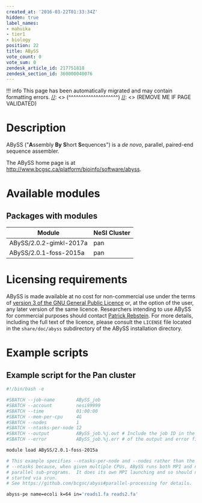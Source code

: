 ```yaml
---
created_at: '2016-03-22T01:33:34Z'
hidden: true
label_names:
- mahuika
- tier1
- biology
position: 22
title: ABySS
vote_count: 0
vote_sum: 0
zendesk_article_id: 217751818
zendesk_section_id: 360000040076
---
```




[//]: <> (REMOVE ME IF PAGE VALIDATED)
[//]: <> (vvvvvvvvvvvvvvvvvvvv)
!!! info
    This page has been automatically migrated and may contain formatting errors.
[//]: <> (^^^^^^^^^^^^^^^^^^^^)
[//]: <> (REMOVE ME IF PAGE VALIDATED)

<!-- The above lines, specifying the category, section and title, must be
present and always comprising the first three lines of the article. -->

# Description

ABySS ("**A**ssembly **By** **S**hort **S**equences") is a *de novo*,
parallel, paired-end sequence assembler.

The ABySS home page is at
<http://www.bcgsc.ca/platform/bioinfo/software/abyss>.

# Available modules

## Packages with modules

| Module                  | NeSI Cluster |
|-------------------------|--------------|
| ABySS/2.0.2-gimkl-2017a | pan          |
| ABySS/2.0.1-foss-2015a  | pan          |

# Licensing requirements

ABySS is made available at no cost for non-commercial use under the
terms of [version 3 of the GNU General Public
Licence](http://www.gnu.org/licenses/gpl-3.0.html) or, at the option of
the user, any later version of the same licence. Researchers intending
to use ABySS for commercial purposes should contact [Patrick
Rebstein](mailto:prebstein@bccancer.bc.ca). For more details, including
the full text of the licence, please consult the `LICENSE` file located
in the `share/doc/abyss` subdirectory of the ABySS installation
directory.

# Example scripts

## Example script for the Pan cluster

``` bash
#!/bin/bash -e

#SBATCH --job-name        ABySS_job
#SBATCH --account         nesi99999
#SBATCH --time            01:00:00
#SBATCH --mem-per-cpu     4G
#SBATCH --nodes           1 
#SBATCH --ntasks-per-node 12
#SBATCH --output          ABySS_job.%j.out # Include the job ID in the names
#SBATCH --error           ABySS_job.%j.err # of the output and error files

module load ABySS/2.0.1-foss-2015a

# This example specifies --ntasks-per-node and --nodes rather than the usual 
# --ntasks because, when given multiple CPUs, ABySS runs both MPI and non-MPI 
# parallel sub-programs.  It does its own MPI launching and so should not be 
# started via srun.
# See https://github.com/bcgsc/abyss#parallel-processing for details.

abyss-pe name=ecoli k=64 in='reads1.fa reads2.fa'
```
